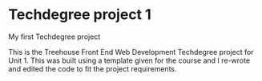 # Techdegree project 1
 My first Techdegree project

This is the Treehouse Front End Web Development Techdegree project for Unit 1.
This was built using a template given for the course and I re-wrote and edited the code to fit the project requirements.